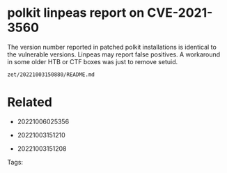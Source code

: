 # polkit linpeas report on CVE-2021-3560
The version number reported in patched polkit installations is identical to the vulnerable versions.
Linpeas may report false positives.
A workaround in some older HTB or CTF boxes was just to remove setuid.

` zet/20221003150880/README.md `

# Related

- 20221006025356

- 20221003151210

- 20221003151208


Tags:

    
